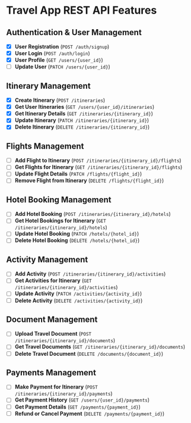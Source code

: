 # Travel App REST API Features

## Authentication & User Management
- [x] **User Registration** (`POST /auth/signup`)
- [x] **User Login** (`POST /auth/login`)
- [x] **User Profile** (`GET /users/{user_id}`)
- [ ] **Update User** (`PATCH /users/{user_id}`)

## Itinerary Management
- [x] **Create Itinerary** (`POST /itineraries`)
- [x] **Get User Itineraries** (`GET /users/{user_id}/itineraries`)
- [x] **Get Itinerary Details** (`GET /itineraries/{itinerary_id}`)
- [x] **Update Itinerary** (`PATCH /itineraries/{itinerary_id}`)
- [x] **Delete Itinerary** (`DELETE /itineraries/{itinerary_id}`)

## Flights Management
- [ ] **Add Flight to Itinerary** (`POST /itineraries/{itinerary_id}/flights`)
- [ ] **Get Flights for Itinerary** (`GET /itineraries/{itinerary_id}/flights`)
- [ ] **Update Flight Details** (`PATCH /flights/{flight_id}`)
- [ ] **Remove Flight from Itinerary** (`DELETE /flights/{flight_id}`)

## Hotel Booking Management
- [ ] **Add Hotel Booking** (`POST /itineraries/{itinerary_id}/hotels`)
- [ ] **Get Hotel Bookings for Itinerary** (`GET /itineraries/{itinerary_id}/hotels`)
- [ ] **Update Hotel Booking** (`PATCH /hotels/{hotel_id}`)
- [ ] **Delete Hotel Booking** (`DELETE /hotels/{hotel_id}`)

## Activity Management
- [ ] **Add Activity** (`POST /itineraries/{itinerary_id}/activities`)
- [ ] **Get Activities for Itinerary** (`GET /itineraries/{itinerary_id}/activities`)
- [ ] **Update Activity** (`PATCH /activities/{activity_id}`)
- [ ] **Delete Activity** (`DELETE /activities/{activity_id}`)

## Document Management
- [ ] **Upload Travel Document** (`POST /itineraries/{itinerary_id}/documents`)
- [ ] **Get Travel Documents** (`GET /itineraries/{itinerary_id}/documents`)
- [ ] **Delete Travel Document** (`DELETE /documents/{document_id}`)

## Payments Management
- [ ] **Make Payment for Itinerary** (`POST /itineraries/{itinerary_id}/payments`)
- [ ] **Get Payment History** (`GET /users/{user_id}/payments`)
- [ ] **Get Payment Details** (`GET /payments/{payment_id}`)
- [ ] **Refund or Cancel Payment** (`DELETE /payments/{payment_id}`)
